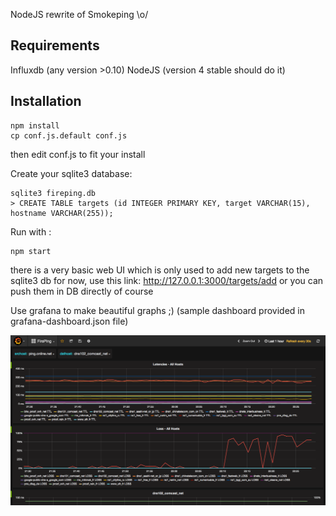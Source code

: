 NodeJS rewrite of Smokeping \o/

Requirements
------------
Influxdb (any version >0.10)
NodeJS (version 4 stable should do it)

Installation
------------

    npm install
    cp conf.js.default conf.js 

then edit conf.js to fit your install

Create your sqlite3 database:

    sqlite3 fireping.db
    > CREATE TABLE targets (id INTEGER PRIMARY KEY, target VARCHAR(15), hostname VARCHAR(255));

Run with :

    npm start 

there is a very basic web UI which is only used to add new targets to the sqlite3 db for now, use this link:
http://127.0.0.1:3000/targets/add
or you can push them in DB directly of course

Use grafana to make beautiful graphs ;) (sample dashboard provided in grafana-dashboard.json file)

![Alt text](/fireping.png?raw=true "FirePing Dashboard")

